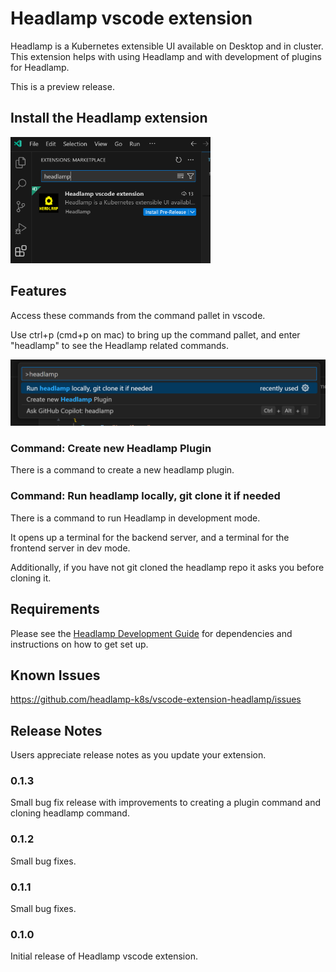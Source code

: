 # Headlamp vscode extension

Headlamp is a Kubernetes extensible UI available on Desktop and in cluster. This extension helps with using Headlamp and with development of plugins for Headlamp.

This is a preview release.

## Install the Headlamp extension

<img src="images/headlamp-vscode-install.png" alt="Headlamp VSCode Extension Installation" width=320>

## Features

Access these commands from the command pallet in vscode.

Use ctrl+p (cmd+p on mac) to bring up the command pallet, and enter "headlamp" to see the Headlamp related commands.

<img src="images/headlamp-vscode-run-cmd.png" alt="Using the commands" width=640>


### Command: Create new Headlamp Plugin

There is a command to create a new headlamp plugin.

### Command: Run headlamp locally, git clone it if needed

There is a command to run Headlamp in development mode.

It opens up a terminal for the backend server, and a terminal for the frontend server in dev mode.

Additionally, if you have not git cloned the headlamp repo it asks you before cloning it.

## Requirements

Please see the [Headlamp Development Guide](https://headlamp.dev/docs/latest/development/) for dependencies and instructions on how to get set up.

## Known Issues

https://github.com/headlamp-k8s/vscode-extension-headlamp/issues

## Release Notes

Users appreciate release notes as you update your extension.

### 0.1.3

Small bug fix release with improvements to creating a plugin command and cloning headlamp command.

### 0.1.2

Small bug fixes.

### 0.1.1

Small bug fixes.

### 0.1.0

Initial release of Headlamp vscode extension.
